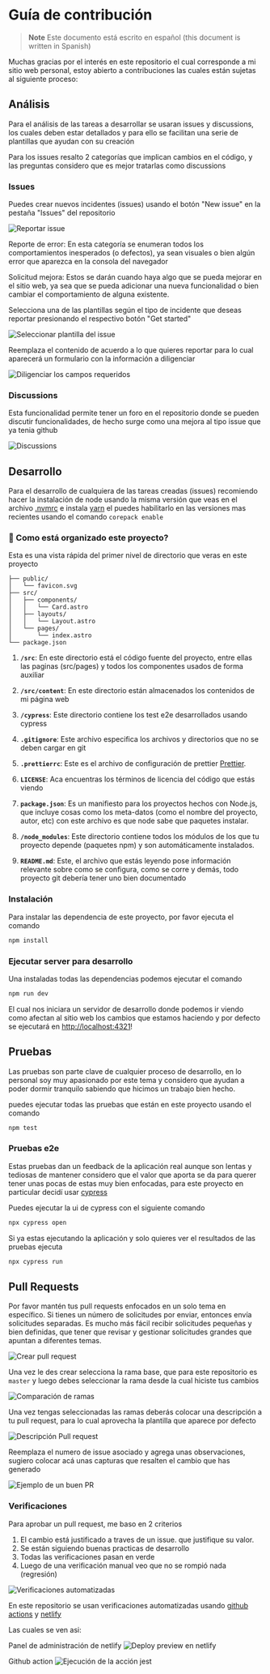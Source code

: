 # Guía de contribución

> **Note**
> Este documento está escrito en español (this document is written in Spanish)

Muchas gracias por el interés en este repositorio el cual corresponde a mi sitio web personal, estoy abierto a contribuciones las cuales están sujetas al siguiente proceso:

## Análisis

Para el análisis de las tareas a desarrollar se usaran issues y discussions, los cuales deben estar detallados y para ello se facilitan una serie de plantillas que ayudan con su creación

Para los issues resalto 2 categorías que implican cambios en el código, y las preguntas considero que es mejor tratarlas como discussions

### Issues

Puedes crear nuevos incidentes (issues) usando el botón "New issue" en la pestaña "Issues" del repositorio

![Reportar issue](./issues.png)

Reporte de error: En esta categoría se enumeran todos los comportamientos inesperados (o defectos), ya sean visuales o bien algún error que aparezca en la consola del navegador

Solicitud mejora: Estos se darán cuando haya algo que se pueda mejorar en el sitio web, ya sea que se pueda adicionar una nueva funcionalidad o bien cambiar el comportamiento de alguna existente.

Selecciona una de las plantillas según el tipo de incidente que deseas reportar presionando el respectivo botón "Get started"

![Seleccionar plantilla del issue](./plantillas_issue.png)

Reemplaza el contenido de acuerdo a lo que quieres reportar para lo cual aparecerá un formulario con la información a diligenciar

![Diligenciar los campos requeridos](./issue_bug.png)

### Discussions

Esta funcionalidad permite tener un foro en el repositorio donde se pueden discutir funcionalidades, de hecho surge como una mejora al tipo issue que ya tenia github

![Discussions](./discussions.png)

## Desarrollo

Para el desarrollo de cualquiera de las tareas creadas (issues) recomiendo hacer la instalación de node usando la misma versión que veas en el archivo [.nvmrc](.nvmrc) e instala [yarn](https://yarnpkg.com/) el puedes habilitarlo en las versiones mas recientes usando el comando `corepack enable`

### 🧐 Como está organizado este proyecto?

Esta es una vista rápida del primer nivel de directorio que veras en este proyecto

```console output
├── public/
│   └── favicon.svg
├── src/
│   ├── components/
│   │   └── Card.astro
│   ├── layouts/
│   │   └── Layout.astro
│   └── pages/
│       └── index.astro
└── package.json
```

1. **`/src`**: En este directorio está el código fuente del proyecto, entre ellas las paginas (src/pages) y todos los componentes usados de forma auxiliar

2. **`/src/content`**: En este directorio están almacenados los contenidos de mi página web

3. **`/cypress`**: Este directorio contiene los test e2e desarrollados usando cypress

4. **`.gitignore`**: Este archivo especifica los archivos y directorios que no se deben cargar en git

5. **`.prettierrc`**: Este es el archivo de configuración de prettier [Prettier](https://prettier.io/).

6. **`LICENSE`**: Aca encuentras los términos de licencia del código que estás viendo

7. **`package.json`**: Es un manifiesto para los proyectos hechos con Node.js, que incluye cosas como los meta-datos (como el nombre del proyecto, autor, etc) con este archivo es que node sabe que paquetes instalar.

8. **`/node_modules`**: Este directorio contiene todos los módulos de los que tu proyecto depende (paquetes npm) y son automáticamente instalados.

9. **`README.md`**: Este, el archivo que estás leyendo pose información relevante sobre como se configura, como se corre y demás, todo proyecto git debería tener uno bien documentado

### Instalación

Para instalar las dependencia de este proyecto, por favor ejecuta el comando

```bash
npm install
```

### Ejecutar server para desarrollo

Una instaladas todas las dependencias podemos ejecutar  el comando

```bash
npm run dev
```

El cual nos iniciara un servidor de desarrollo donde podemos ir viendo como afectan al sitio web los cambios que estamos haciendo y por defecto se ejecutará en [http://localhost:4321](http://localhost:4321)!


## Pruebas

Las pruebas son parte clave de cualquier proceso de desarrollo, en lo personal soy muy apasionado por este tema y considero que ayudan a poder dormir tranquilo sabiendo que hicimos un trabajo bien hecho.

puedes ejecutar todas las pruebas que están en este proyecto usando el comando

```bash
npm test
```

### Pruebas e2e

Estas pruebas dan un feedback de la aplicación real aunque son lentas y tediosas de mantener considero que el valor que aporta se da para querer tener unas pocas de estas muy bien enfocadas, para este proyecto en particular decidí usar [cypress](https://www.cypress.io/)

Puedes ejecutar la ui de cypress con el siguiente comando
```sh
npx cypress open
```

Si ya estas ejecutando la aplicación y solo quieres ver el resultados de las pruebas ejecuta

```sh
npx cypress run
```

## Pull Requests

Por favor mantén tus pull requests enfocados en un solo tema en específico.
Si tienes un número de solicitudes por enviar, entonces envía solicitudes
separadas. Es mucho más fácil recibir solicitudes pequeñas y bien definidas, que
tener que revisar y gestionar solicitudes grandes que apuntan a diferentes
temas.

![Crear pull request](./crear_pr.png)

Una vez le des crear selecciona la rama base, que para este repositorio es `master` y luego debes seleccionar la rama desde la cual hiciste tus cambios

![Comparación de ramas](./pr_compare.png)

Una vez tengas seleccionadas las ramas deberás colocar una descripción a tu pull request, para lo cual aprovecha la plantilla que aparece por defecto

![Descripción Pull request](./pr_descripcion.png)

Reemplaza el numero de issue asociado y agrega unas observaciones, sugiero colocar acá unas capturas que resalten el cambio que has generado

![Ejemplo de un buen PR](./pr_ejemplar.png)

### Verificaciones

Para aprobar un pull request, me baso en 2 criterios

1. El cambio está justificado a traves de un issue. que justifique su valor.
2. Se están siguiendo buenas practicas de desarrollo
3. Todas las verificaciones pasan en verde
4. Luego de una verificación manual veo que no se rompió nada (regresión)

![Verificaciones automatizadas](./pr_verificaciones.png)

En este repositorio se usan verificaciones automatizadas usando [github actions](https://github.com/features/actions) y [netlify](https://www.netlify.com/)

Las cuales se ven asi:

Panel de administración de netlify
![Deploy preview en netlify](./netlify_preview_deploy.png)

Github action
![Ejecución de la acción jest](./github_action_jest.png)

